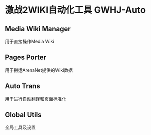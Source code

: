 # 激战2WIKI自动化工具 GWHJ-Auto

## Media Wiki Manager
用于直接操作Media Wiki

## Pages Porter
用于搬运ArenaNet提供的Wiki数据

## Auto Trans
用于进行自动翻译和页面标准化

## Global Utils
全局工具及设置
